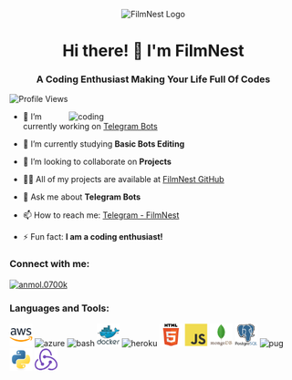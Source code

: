 <p align="center">
  <img src="https://telegra.ph/file/6efe0fd4f1cbecb1a301d.png" alt="FilmNest Logo" height="150"/>
</p>

<h1 align="center">Hi there! 👋 I'm FilmNest</h1>
<h3 align="center">A Coding Enthusiast Making Your Life Full Of Codes</h3>

<p align="left"> <img src="https://komarev.com/ghpvc/?username=FilmNest&label=Profile%20views&color=0e75b6&style=flat" alt="Profile Views" /> </p>

<img align="right" alt="coding" width="400" src="https://user-images.githubusercontent.com/55389276/140866485-8fb1c876-9a8f-4d6a-98dc-08c4981eaf70.gif">

- 🔭 I’m currently working on [Telegram Bots](https://t.me/FilmNest)

- 🌱 I’m currently studying **Basic Bots Editing**

- 👯 I’m looking to collaborate on **Projects**

- 👨‍💻 All of my projects are available at [FilmNest GitHub](https://github.com/FilmNest)

- 💬 Ask me about **Telegram Bots**

- 📫 How to reach me: [Telegram - FilmNest](https://telegram.me/anmol0700)

- ⚡ Fun fact: **I am a coding enthusiast!**

<h3 align="left">Connect with me:</h3>
<p align="left">
  <a href="https://instagram.com/anmol.0700k" target="blank">
    <img align="center" src="https://raw.githubusercontent.com/rahuldkjain/github-profile-readme-generator/master/src/images/icons/Social/instagram.svg" alt="anmol.0700k" height="30" width="40" />
  </a>
</p>

<h3 align="left">Languages and Tools:</h3>
<p align="left">
  <img src="https://raw.githubusercontent.com/devicons/devicon/master/icons/amazonwebservices/amazonwebservices-original-wordmark.svg" alt="aws" width="40" height="40"/>
  <img src="https://www.vectorlogo.zone/logos/microsoft_azure/microsoft_azure-icon.svg" alt="azure" width="40" height="40"/>
  <img src="https://www.vectorlogo.zone/logos/gnu_bash/gnu_bash-icon.svg" alt="bash" width="40" height="40"/>
  <img src="https://raw.githubusercontent.com/devicons/devicon/master/icons/docker/docker-original-wordmark.svg" alt="docker" width="40" height="40"/>
  <img src="https://www.vectorlogo.zone/logos/heroku/heroku-icon.svg" alt="heroku" width="40" height="40"/>
  <img src="https://raw.githubusercontent.com/devicons/devicon/master/icons/html5/html5-original-wordmark.svg" alt="html5" width="40" height="40"/>
  <img src="https://raw.githubusercontent.com/devicons/devicon/master/icons/javascript/javascript-original.svg" alt="javascript" width="40" height="40"/>
  <img src="https://raw.githubusercontent.com/devicons/devicon/master/icons/mongodb/mongodb-original-wordmark.svg" alt="mongodb" width="40" height="40"/>
  <img src="https://raw.githubusercontent.com/devicons/devicon/master/icons/postgresql/postgresql-original-wordmark.svg" alt="postgresql" width="40" height="40"/>
  <img src="https://cdn.worldvectorlogo.com/logos/pug.svg" alt="pug" width="40" height="40"/>
  <img src="https://raw.githubusercontent.com/devicons/devicon/master/icons/python/python-original.svg" alt="python" width="40" height="40"/>
  <img src="https://raw.githubusercontent.com/devicons/devicon/master/icons/redux/redux-original.svg" alt="redux" width="40" height="40"/>
</p>
